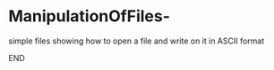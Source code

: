 # ManipulationOfFiles-
simple files showing how to open a file and write on it in ASCII format

END
